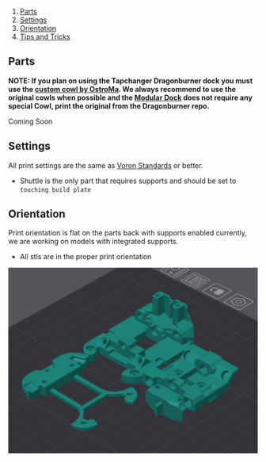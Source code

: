 1. [Parts](#parts)
2. [Settings](#settings)
3. [Orientation](#orientation)
4. [Tips and Tricks](#tips-and-tricks)

## Parts

**NOTE: If you plan on using the Tapchanger Dragonburner dock you must use the [custom cowl by OstroMa](https://github.com/DraftShift/StealthChanger/blob/main/UserMods/OstroMa/DB_Cowl_v8_with_TapChanger_Dock_Hooks.stl). We always recommend to use the original cowls when possible and the [Modular Dock](https://github.com/DraftShift/ModularDock) does not require any special Cowl, print the original from the Dragonburner repo.**


Coming Soon


## Settings

All print settings are the same as [Voron Standards](https://docs.vorondesign.com/sourcing.html#print-settings) or better.

- Shuttle is the only part that requires supports and should be set to `touching build plate`

## Orientation

Print orientation is flat on the parts back with supports enabled currently, we are working on models with integrated supports.

- All stls are in the proper print orientation

![Print Orientation](https://github.com/DraftShift/StealthChanger/blob/main/media/Print_orientation.jpg?raw=true)
